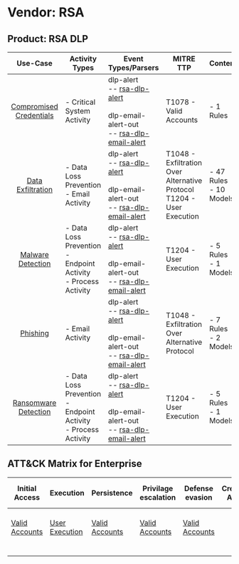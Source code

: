Vendor: RSA
===========
Product: RSA DLP
----------------
|                                 Use-Case                                  | Activity Types                                                      | Event Types/Parsers                                                                                                                                                                        | MITRE TTP                                                                    | Content                     |
|:-------------------------------------------------------------------------:| ------------------------------------------------------------------- | ------------------------------------------------------------------------------------------------------------------------------------------------------------------------------------------ | ---------------------------------------------------------------------------- | --------------------------- |
| [Compromised Credentials](../UseCases/usecase_compromised_credentials.md) | - Critical System Activity                                          |  dlp-alert<br> -- [rsa-dlp-alert](../Parsers/parserContent_rsa-dlp-alert.md)<br><br> dlp-email-alert-out<br> -- [rsa-dlp-email-alert](../Parsers/parserContent_rsa-dlp-email-alert.md)<br> | T1078 - Valid Accounts<br>                                                   |  - 1 Rules<br>              |
|       [Data Exfiltration](../UseCases/usecase_data_exfiltration.md)       | - Data Loss Prevention<br>- Email Activity                          |  dlp-alert<br> -- [rsa-dlp-alert](../Parsers/parserContent_rsa-dlp-alert.md)<br><br> dlp-email-alert-out<br> -- [rsa-dlp-email-alert](../Parsers/parserContent_rsa-dlp-email-alert.md)<br> | T1048 - Exfiltration Over Alternative Protocol<br>T1204 - User Execution<br> |  - 47 Rules<br> - 10 Models |
|       [Malware Detection](../UseCases/usecase_malware_detection.md)       | - Data Loss Prevention<br>- Endpoint Activity<br>- Process Activity |  dlp-alert<br> -- [rsa-dlp-alert](../Parsers/parserContent_rsa-dlp-alert.md)<br><br> dlp-email-alert-out<br> -- [rsa-dlp-email-alert](../Parsers/parserContent_rsa-dlp-email-alert.md)<br> | T1204 - User Execution<br>                                                   |  - 5 Rules<br> - 1 Models   |
|                [Phishing](../UseCases/usecase_phishing.md)                | - Email Activity                                                    |  dlp-alert<br> -- [rsa-dlp-alert](../Parsers/parserContent_rsa-dlp-alert.md)<br><br> dlp-email-alert-out<br> -- [rsa-dlp-email-alert](../Parsers/parserContent_rsa-dlp-email-alert.md)<br> | T1048 - Exfiltration Over Alternative Protocol<br>                           |  - 7 Rules<br> - 2 Models   |
|    [Ransomware Detection](../UseCases/usecase_ransomware_detection.md)    | - Data Loss Prevention<br>- Endpoint Activity<br>- Process Activity |  dlp-alert<br> -- [rsa-dlp-alert](../Parsers/parserContent_rsa-dlp-alert.md)<br><br> dlp-email-alert-out<br> -- [rsa-dlp-email-alert](../Parsers/parserContent_rsa-dlp-email-alert.md)<br> | T1204 - User Execution<br>                                                   |  - 5 Rules<br> - 1 Models   |

ATT&CK Matrix for Enterprise
----------------------------
| Initial Access                                                      | Execution                                                           | Persistence                                                         | Privilage escalation                                                | Defense evasion                                                     | Credential Access | Discovery | Lateral Movement | Collection | Command and Control | Exfiltration                                                                                | Impact |
| ------------------------------------------------------------------- | ------------------------------------------------------------------- | ------------------------------------------------------------------- | ------------------------------------------------------------------- | ------------------------------------------------------------------- | ----------------- | --------- | ---------------- | ---------- | ------------------- | ------------------------------------------------------------------------------------------- | ------ |
| [Valid Accounts](https://attack.mitre.org/techniques/T1078)<br><br> | [User Execution](https://attack.mitre.org/techniques/T1204)<br><br> | [Valid Accounts](https://attack.mitre.org/techniques/T1078)<br><br> | [Valid Accounts](https://attack.mitre.org/techniques/T1078)<br><br> | [Valid Accounts](https://attack.mitre.org/techniques/T1078)<br><br> |                   |           |                  |            |                     | [Exfiltration Over Alternative Protocol](https://attack.mitre.org/techniques/T1048)<br><br> |        |